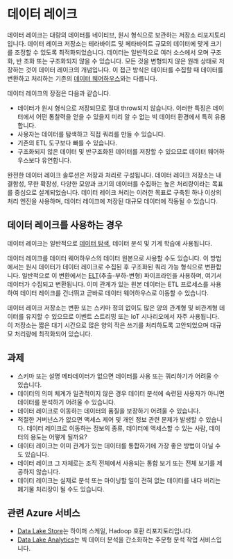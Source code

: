 # <a name="data-lakes"></a>데이터 레이크

데이터 레이크는 대량의 데이터를 네이티브, 원시 형식으로 보관하는 저장소 리포지토리입니다. 데이터 레이크 저장소는 테라바이트 및 페타바이트 규모의 데이터에 맞게 크기를 조정할 수 있도록 최적화되었습니다. 데이터는 일반적으로 여러 소스에서 오며 구조화, 반 조화 또는 구조화되지 않을 수 있습니다. 모든 것을 변형되지 않은 원래 상태로 저장하는 것이 데이터 레이크의 개념입니다. 이 접근 방식은 데이터를 수집할 때 데이터를 변환하고 처리하는 기존의 [데이터 웨어하우스](../scenarios/data-warehousing.md)와는 다릅니다.

데이터 레이크의 장점은 다음과 같습니다.

- 데이터가 원시 형식으로 저장되므로 절대 throw되지 않습니다. 이러한 특징은 데이터에서 어떤 통찰력을 얻을 수 있을지 미리 알 수 없는 빅 데이터 환경에서 특히 유용합니다.
- 사용자는 데이터를 탐색하고 직접 쿼리를 만들 수 있습니다.
- 기존의 ETL 도구보다 빠를 수 있습니다.
- 구조화되지 않은 데이터 및 반구조화된 데이터를 저장할 수 있으므로 데이터 웨어하우스보다 유연합니다. 

완전한 데이터 레이크 솔루션은 저장과 처리로 구성됩니다. 데이터 레이크 저장소는 내결함성, 무한 확장성, 다양한 모양과 크기의 데이터를 수집하는 높은 처리량이라는 목표를 중심으로 설계되었습니다. 데이터 레이크 처리는 이러한 목표로 구축된 하나 이상의 처리 엔진을 사용하며, 데이터 레이크에 저장된 대규모 데이터에 작동될 수 있습니다.

## <a name="when-to-use-a-data-lake"></a>데이터 레이크를 사용하는 경우

데이터 레이크는 일반적으로 [데이터 탐색](../scenarios/interactive-data-exploration.md), 데이터 분석 및 기계 학습에 사용됩니다. 

데이터 레이크를 데이터 웨어하우스의 데이터 원본으로 사용할 수도 있습니다. 이 방법에서는 원시 데이터가 데이터 레이크로 수집된 후 구조화된 쿼리 가능 형식으로 변환합니다. 일반적으로 이 변환에서는 [ELT](../scenarios/etl.md#extract-load-and-transform-elt)(추출-부하-변형) 파이프라인을 사용하며, 여기서 데이터가 수집되고 변환됩니다. 이미 관계가 있는 원본 데이터는 ETL 프로세스를 사용하여 데이터 레이크를 건너뛰고 곧바로 데이터 웨어하우스로 이동할 수 있습니다.

데이터 레이크 저장소는 변환 또는 스키마 정의 없이도 많은 양의 관계형 및 비관계형 데이터를 유지할 수 있으므로 이벤트 스트리밍 또는 IoT 시나리오에서 자주 사용됩니다. 이 저장소는 짧은 대기 시간으로 많은 양의 작은 쓰기를 처리하도록 고안되었으며 대규모 처리량에 최적화되어 있습니다.

## <a name="challenges"></a>과제

- 스키마 또는 설명 메타데이터가 없으면 데이터를 사용 또는 쿼리하기가 어려울 수 있습니다.
- 데이터의 의미 체계가 일관적이지 않은 경우 데이터 분석에 숙련된 사용자가 아니면 데이터를 분석하기 어려울 수 있습니다.
- 데이터 레이크로 이동하는 데이터의 품질을 보장하기 어려울 수 있습니다. 
- 적절한 거버넌스가 없으면 액세스 제어 및 개인 정보 관련 문제가 발생할 수 있습니다. 데이터 레이크로 이동하는 정보의 종류, 데이터에 액세스할 수 있는 사람, 데이터의 용도는 어떻게 될까요?
- 데이터 레이크는 이미 관계가 있는 데이터를 통합하기에 가장 좋은 방법이 아닐 수도 있습니다.
- 데이터 레이크 그 자체로는 조직 전체에서 사용되는 통합 보기 또는 전체 보기를 제공하지 않습니다. 
- 데이터 레이크는 실제로 분석 또는 마이닝할 일이 전혀 없는 데이터를 내다 버리는 폐기물 처리장이 될 수도 있습니다.

## <a name="relevant-azure-services"></a>관련 Azure 서비스

- [Data Lake Store](/azure/data-lake-store/)는 하이퍼 스케일, Hadoop 호환 리포지토리입니다.
- [Data Lake Analytics](/azure/data-lake-analytics/)는 빅 데이터 분석을 간소화하는 주문형 분석 작업 서비스입니다.

